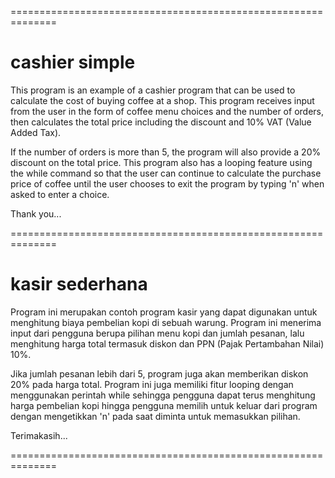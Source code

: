 ==============================================================

# cashier simple

This program is an example of a cashier program that can be used to calculate the cost of buying coffee at a shop. This program receives input from the user in the form of coffee menu choices and the number of orders, then calculates the total price including the discount and 10% VAT (Value Added Tax).

If the number of orders is more than 5, the program will also provide a 20% discount on the total price. This program also has a looping feature using the while command so that the user can continue to calculate the purchase price of coffee until the user chooses to exit the program by typing 'n' when asked to enter a choice.

Thank you...

==============================================================

# kasir sederhana

Program ini merupakan contoh program kasir yang dapat digunakan untuk menghitung biaya pembelian kopi di sebuah warung. Program ini menerima input dari pengguna berupa pilihan menu kopi dan jumlah pesanan, lalu menghitung harga total termasuk diskon dan PPN (Pajak Pertambahan Nilai) 10%. 

Jika jumlah pesanan lebih dari 5, program juga akan memberikan diskon 20% pada harga total. Program ini juga memiliki fitur looping dengan menggunakan perintah while sehingga pengguna dapat terus menghitung harga pembelian kopi hingga pengguna memilih untuk keluar dari program dengan mengetikkan 'n' pada saat diminta untuk memasukkan pilihan.

Terimakasih...

==============================================================
